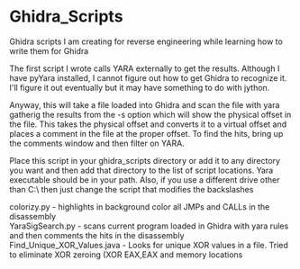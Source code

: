 # Ghidra_Scripts
Ghidra scripts I am creating for reverse engineering while learning how to write them for Ghidra

The first script I wrote calls YARA externally to get the results.  Although I have pyYara installed,
I cannot figure out how to get Ghidra to recognize it.  I'll figure it out eventually but it may have something 
to do with jython.

Anyway, this will take a file loaded into Ghidra and scan the file with yara gatherig the results from the -s
option which will show the physical offset in the file.  This takes the physical offset and converts it to a 
virtual offset and places a comment in the file at the proper offset.  To find the hits, bring up the comments
window and then filter on YARA.

Place this script in your ghidra_scripts directory or add it to any directory you want and then add that directory
to the list of script locations.  Yara executable should be in your path.  Also, if you use a different drive other
than C:\ then just change the script that modifies the backslashes

colorizy.py - highlights in background color all JMPs and CALLs in the disassembly<br>
YaraSigSearch.py - scans current program loaded in Ghidra with yara rules and then comments the hits in the disassembly
Find_Unique_XOR_Values.java - Looks for unique XOR values in a file.  Tried to eliminate XOR zeroing (XOR EAX,EAX and memory locations
